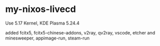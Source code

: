# my-nixos-livecd


Use 5.17 Kernel, KDE Plasma 5.24.4

added fcitx5, fcitx5-chinese-addons, v2ray, qv2ray, vscode, etcher and minesweeper, appimage-run, steam-run
